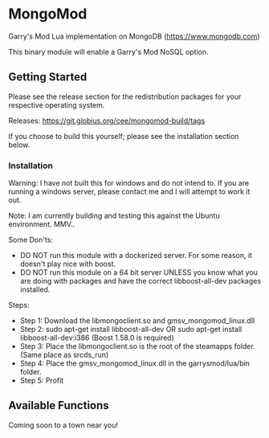 # MongoMod

Garry's Mod Lua implementation on MongoDB (https://www.mongodb.com)

This binary module will enable a Garry's Mod NoSQL option.

## Getting Started

Please see the release section for the redistribution packages for your respective operating system.

Releases: https://git.globius.org/cee/mongomod-build/tags

If you choose to build this yourself; please see the installation section below.


### Installation
Warning: I have not built this for windows and do not intend to. If you are running a windows server, please contact me and I will attempt to work it out.

Note: I am currently building and testing this against the Ubuntu environment. MMV..

Some Don'ts:
* DO NOT run this module with a dockerized server. For some reason, it doesn't play nice with boost.
* DO NOT run this module on a 64 bit server UNLESS you know what you are doing with packages and have the correct libboost-all-dev packages installed.

Steps:
* Step 1: Download the libmongoclient.so and gmsv_mongomod_linux.dll
* Step 2: sudo apt-get install libboost-all-dev OR sudo apt-get install libboost-all-dev:i386 (Boost 1.58.0 is required)
* Step 3: Place the libmongoclient.so is the root of the steamapps folder. (Same place as srcds_run)
* Step 4: Place the gmsv_mongomod_linux.dll in the garrysmod/lua/bin folder.
* Step 5: Profit

## Available Functions
Coming soon to a town near you!